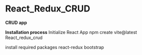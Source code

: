 # React_Redux_CRUD
**CRUD app**

**Installation process**
Initialize React App
npm create vite@latest React_redux_crud

install required packages
react-redux
bootstrap
